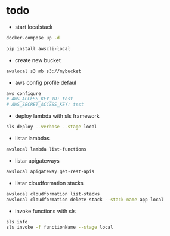 # todo

- start localstack

```sh
docker-compose up -d
```

```sh
pip install awscli-local
```

- create new bucket

```sh
awslocal s3 mb s3://mybucket
```

- aws config profile defaul

```sh
aws configure
# AWS_ACCESS_KEY_ID: test
# AWS_SECRET_ACCESS_KEY: test

```

- deploy lambda with sls framework

```sh
sls deploy --verbose --stage local
```

- listar lambdas

```sh
awslocal lambda list-functions
```

- listar apigateways

```sh
awslocal apigateway get-rest-apis
```

- listar cloudformation stacks

```sh
awslocal cloudformation list-stacks
awslocal cloudformation delete-stack --stack-name app-local
```

- invoke functions with sls

```sh
sls info
sls invoke -f functionName --stage local
```
